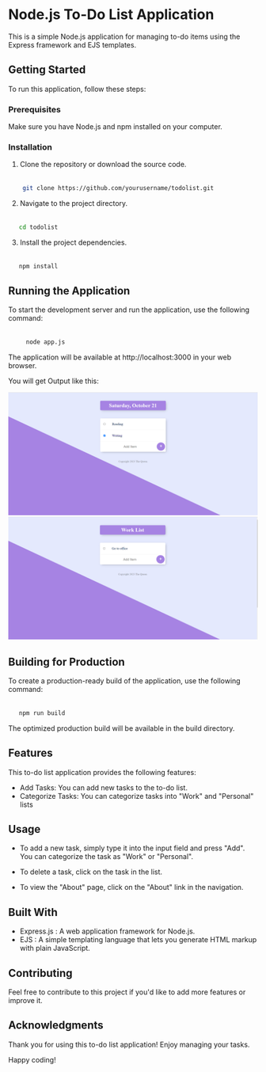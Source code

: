 # Node.js To-Do List Application

This is a simple Node.js application for managing to-do items using the Express framework and EJS templates.

## Getting Started

To run this application, follow these steps:

### Prerequisites

Make sure you have Node.js and npm installed on your computer.

### Installation

1. Clone the repository or download the source code.

```bash

    git clone https://github.com/yourusername/todolist.git

```

2. Navigate to the project directory.

```bash

   cd todolist

```

3. Install the project dependencies.

```bash

   npm install

```

## Running the Application

To start the development server and run the application, use the following command:

```bash

     node app.js

```

The application will be available at http://localhost:3000 in your web browser.
 
 You will get Output like this:

<div align="center">

   <img src="/public/Normal.png"/>

</div>

<div align="center">

   <img src="/public/Work.png"/>

</div>

## Building for Production

To create a production-ready build of the application, use the following command:

```bash

   npm run build

```

The optimized production build will be available in the build directory.

## Features

This to-do list application provides the following features:

- Add Tasks: You can add new tasks to the to-do list.
- Categorize Tasks: You can categorize tasks into "Work" and "Personal" lists

## Usage

- To add a new task, simply type it into the input field and press "Add". You can categorize the task as "Work" or "Personal".

- To  delete a task, click on the task in the list.

- To view the "About" page, click on the "About" link in the navigation.

## Built With

- Express.js : A web application framework for Node.js.
- EJS : A simple templating language that lets you generate HTML markup with plain JavaScript.

## Contributing

Feel free to contribute to this project if you'd like to add more features or improve it.

## Acknowledgments

Thank you for using this to-do list application! Enjoy managing your tasks.

Happy coding!
